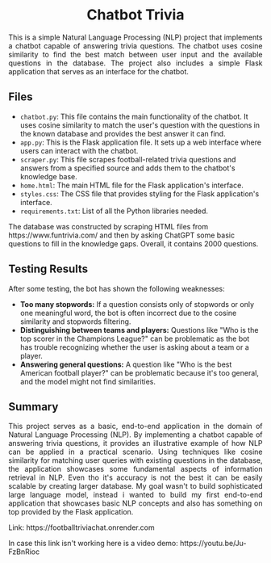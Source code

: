 <h1 align="center">Chatbot Trivia</h1>

<p align="justify">
This is a simple Natural Language Processing (NLP) project that implements a chatbot capable of answering trivia questions. The chatbot uses cosine similarity to find the best match between user input and the available questions in the database. The project also includes a simple Flask application that serves as an interface for the chatbot.
</p>

<h2>Files</h2>

<ul>
<li><code>chatbot.py</code>: This file contains the main functionality of the chatbot. It uses cosine similarity to match the user's question with the questions in the known database and provides the best answer it can find.</li>
<li><code>app.py</code>: This is the Flask application file. It sets up a web interface where users can interact with the chatbot.</li>
<li><code>scraper.py</code>: This file scrapes football-related trivia questions and answers from a specified source and adds them to the chatbot's knowledge base.</li>
<li><code>home.html</code>: The main HTML file for the Flask application's interface.</li>
<li><code>styles.css</code>: The CSS file that provides styling for the Flask application's interface.</li>
<li><code>requirements.txt</code>: List of all the Python libraries needed. </li>
</ul>
<p>The database was constructed by scraping HTML files from https://www.funtrivia.com/ and then by asking ChatGPT some basic questions to fill in the knowledge gaps. Overall, it contains 2000 questions.</p>

<h2>Testing Results</h2>

<p>After some testing, the bot has shown the following weaknesses:</p>

<ul>
<li><b>Too many stopwords:</b> If a question consists only of stopwords or only one meaningful word, the bot is often incorrect due to the cosine similarity and stopwords filtering.</li>
<li><b>Distinguishing between teams and players:</b> Questions like "Who is the top scorer in the Champions League?" can be problematic as the bot has trouble recognizing whether the user is asking about a team or a player.</li>
<li><b>Answering general questions:</b> A question like "Who is the best American football player?" can be problematic because it's too general, and the model might not find similarities.</li>
</ul>

<h2>Summary</h2>
<p align="justify">
This project serves as a basic, end-to-end application in the domain of Natural Language Processing (NLP). By implementing a chatbot capable of answering trivia questions, it provides an illustrative example of how NLP can be applied in a practical scenario. Using techniques like cosine similarity for matching user queries with existing questions in the database, the application showcases some fundamental aspects of information retrieval in NLP. Even tho it's accuracy is not the best it can be easily scalable by creating larger database. My goal wasn't to build sophisticated large language model, instead i wanted to build my first end-to-end application that showcases basic NLP concepts and also has something on top provided by the Flask application. 
</p>

<p>Link: https://footballtriviachat.onrender.com</p>
<p>In case this link isn't working here is a video demo: https://youtu.be/Ju-FzBnRioc </p>

